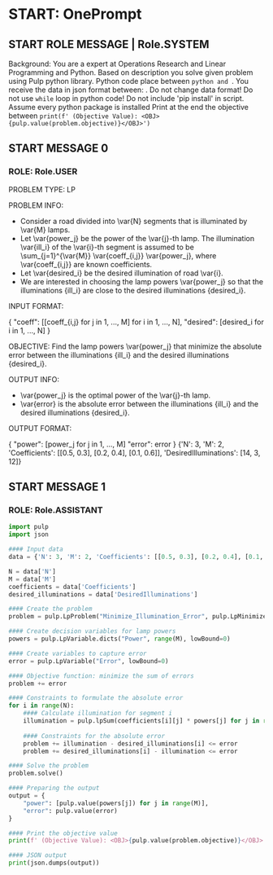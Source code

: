 # START: OnePrompt 
## START ROLE MESSAGE | Role.SYSTEM 
Background: You are a expert at Operations Research and Linear Programming and Python. Based on description you solve given problem using Pulp python library. Python code place between ```python and ```. You receive the data in json format between: <DATA></DATA>. Do not change data format! Do not use `while` loop in python code! Do not include 'pip install' in script. Assume every python package is installed Print at the end the objective between <OBJ></OBJ> `print(f' (Objective Value): <OBJ>{pulp.value(problem.objective)}</OBJ>')`  
## START MESSAGE 0 
### ROLE: Role.USER
<DESCRIPTION>
PROBLEM TYPE: LP

PROBLEM INFO: 

- Consider a road divided into \var{N} segments that is illuminated by \var{M} lamps.
- Let \var{power_j} be the power of the \var{j}-th lamp. The illumination \var{ill_i} of the \var{i}-th segment is assumed to be \sum_{j=1}^{\var{M}} \var{coeff_{i,j}} \var{power_j}, where \var{coeff_{i,j}} are known coefficients.
- Let \var{desired_i} be the desired illumination of road \var{i}. 
- We are interested in choosing the lamp powers \var{power_j} so that the illuminations {ill_i} are close to the desired illuminations {desired_i}. 

INPUT FORMAT: 

{
    "coeff": [[coeff_{i,j} for j in 1, ..., M] for i in 1, ..., N],
    "desired": [desired_i for i in 1, ..., N]
}

OBJECTIVE: Find the lamp powers \var{power_j} that minimize the absolute error between the illuminations {ill_i} and the desired illuminations {desired_i}.

OUTPUT INFO:

- \var{power_j} is the optimal power of the \var{j}-th lamp.
- \var{error} is the absolute error between the illuminations {ill_i} and the desired illuminations {desired_i}.

OUTPUT FORMAT:

{
    "power": [power_j for j in 1, ..., M]
    "error": error
}
</DESCRIPTION>
<DATA>
{'N': 3, 'M': 2, 'Coefficients': [[0.5, 0.3], [0.2, 0.4], [0.1, 0.6]], 'DesiredIlluminations': [14, 3, 12]}</DATA>


## START MESSAGE 1 
### ROLE: Role.ASSISTANT
```python
import pulp
import json

#### Input data
data = {'N': 3, 'M': 2, 'Coefficients': [[0.5, 0.3], [0.2, 0.4], [0.1, 0.6]], 'DesiredIlluminations': [14, 3, 12]}

N = data['N']
M = data['M']
coefficients = data['Coefficients']
desired_illuminations = data['DesiredIlluminations']

#### Create the problem
problem = pulp.LpProblem("Minimize_Illumination_Error", pulp.LpMinimize)

#### Create decision variables for lamp powers
powers = pulp.LpVariable.dicts("Power", range(M), lowBound=0)

#### Create variables to capture error
error = pulp.LpVariable("Error", lowBound=0)

#### Objective function: minimize the sum of errors
problem += error

#### Constraints to formulate the absolute error
for i in range(N):
    #### Calculate illumination for segment i
    illumination = pulp.lpSum(coefficients[i][j] * powers[j] for j in range(M))
    
    #### Constraints for the absolute error
    problem += illumination - desired_illuminations[i] <= error
    problem += desired_illuminations[i] - illumination <= error

#### Solve the problem
problem.solve()

#### Preparing the output
output = {
    "power": [pulp.value(powers[j]) for j in range(M)],
    "error": pulp.value(error)
}

#### Print the objective value
print(f' (Objective Value): <OBJ>{pulp.value(problem.objective)}</OBJ>')

#### JSON output
print(json.dumps(output))
```

